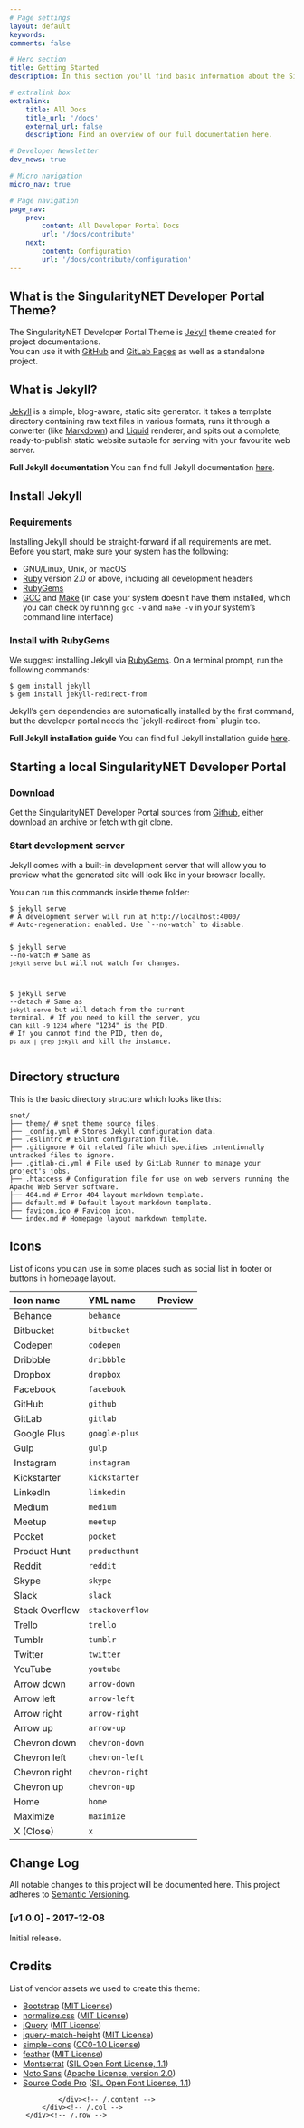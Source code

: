```yaml
---
# Page settings
layout: default
keywords:
comments: false

# Hero section
title: Getting Started
description: In this section you'll find basic information about the SingularityNET Developer Portal theme and how to install it and use it properly.

# extralink box
extralink:
    title: All Docs
    title_url: '/docs'
    external_url: false
    description: Find an overview of our full documentation here.

# Developer Newsletter
dev_news: true

# Micro navigation
micro_nav: true

# Page navigation
page_nav:
    prev:
        content: All Developer Portal Docs
        url: '/docs/contribute'
    next:
        content: Configuration
        url: '/docs/contribute/configuration'
---
```

<div class="container">
        <div class="row">
            <div class="col-md-7">
                <div class="content">
                    <h2 id="what-is-snet">What is the SingularityNET Developer Portal Theme?</h2>
<p>The SingularityNET Developer Portal Theme is <a href="https://jekyllrb.com/">Jekyll</a> theme created for project documentations.<br />
You can use it with <a href="https://pages.github.com/">GitHub</a> and <a href="https://about.gitlab.com/features/pages/">GitLab Pages</a> as well as a standalone project.</p>

<h2 id="what-is-jekyll">What is Jekyll?</h2>
<p><a href="https://jekyllrb.com/">Jekyll</a> is a simple, blog-aware, static site generator. It takes a template directory containing raw text files in various formats, runs it through a converter (like <a href="https://daringfireball.net/projects/markdown/">Markdown</a>) and <a href="https://github.com/Shopify/liquid/wiki">Liquid</a> renderer, and spits out a complete, ready-to-publish static website suitable for serving with your favourite web server.</p>

<div class="callout callout--info">
<p><strong>Full Jekyll documentation</strong> You can find full Jekyll documentation <a href="https://jekyllrb.com/docs/home/" target="blank">here</a>.</p>
</div>

<h2 id="install-jekyll">Install Jekyll</h2>
<h3 id="requirements">Requirements</h3>
<p>Installing Jekyll should be straight-forward if all requirements are met. Before you start, make sure your system has the following:</p>

<ul>
<li>GNU/Linux, Unix, or macOS</li>
<li><a href="https://www.ruby-lang.org/en/downloads/">Ruby</a> version 2.0 or above, including all development headers</li>
<li><a href="https://rubygems.org/pages/download">RubyGems</a></li>
<li><a href="https://gcc.gnu.org/install/">GCC</a> and <a href="https://www.gnu.org/software/make/">Make</a> (in case your system doesn’t have them installed, which you can check by running <code class="highlighter-rouge">gcc -v</code> and <code class="highlighter-rouge">make -v</code> in your system’s command line interface)</li>
</ul>

<h3 id="install-with-rubygems">Install with RubyGems</h3>
<p>We suggest installing Jekyll via <a href="https://rubygems.org/pages/download">RubyGems</a>. On a terminal prompt, run the following commands:</p>

<div class="language-sh highlighter-rouge"><div class="highlight"><pre class="highlight"><code><span class="nv">$ </span>gem install jekyll
<span class="nv">$ </span>gem install jekyll-redirect-from
</code></pre></div></div>

<p>Jekyll’s gem dependencies are automatically installed by the first command, but the developer portal needs the `jekyll-redirect-from` plugin too.</p>

<div class="callout callout--info">
<p><strong>Full Jekyll installation guide</strong> You can find full Jekyll installation guide <a href="https://jekyllrb.com/docs/installation/" target="blank">here</a>.</p>
</div>

<h2 id="install-snet">Starting a local SingularityNET Developer Portal</h2>
<h3 id="download">Download</h3>
<p>Get the SingularityNET Developer Portal sources from <a href="https://github.com/singnet/dev-portal" target="_blank">Github</a>, either download an archive
or fetch with git clone.</p>

<h3 id="start-development-server">Start development server</h3>
<p>Jekyll comes with a built-in development server that will allow you to preview what the generated site will look like in your browser locally.</p>

<p>You can run this commands inside theme folder:</p>

<div class="language-sh highlighter-rouge"><div class="highlight"><pre class="highlight"><code><span class="nv">$ </span>jekyll serve
<span class="c"># A development server will run at http://localhost:4000/</span>
<span class="c"># Auto-regeneration: enabled. Use `--no-watch` to disable.</span>

<span class="nv">$ </span>jekyll serve <span class="nt">--no-watch</span>
<span class="c"># Same as `jekyll serve` but will not watch for changes.</span>

<span class="nv">$ </span>jekyll serve <span class="nt">--detach</span>
<span class="c"># Same as `jekyll serve` but will detach from the current terminal.</span>
<span class="c"># If you need to kill the server, you can `kill -9 1234` where "1234" is the PID.</span>
<span class="c"># If you cannot find the PID, then do, `ps aux | grep jekyll` and kill the instance.</span>
</code></pre></div></div>

<h2 id="directory-structure">Directory structure</h2>
<p>This is the basic directory structure which looks like this:</p>

<div class="language-sh highlighter-rouge"><div class="highlight"><pre class="highlight"><code>snet/
├── theme/ <span class="c"># snet theme source files.</span>
├── _config.yml <span class="c"># Stores Jekyll configuration data.</span>
├── .eslintrc <span class="c"># ESlint configuration file.</span>
├── .gitignore <span class="c"># Git related file which specifies intentionally untracked files to ignore.</span>
├── .gitlab-ci.yml <span class="c"># File used by GitLab Runner to manage your project's jobs.</span>
├── .htaccess <span class="c"># Configuration file for use on web servers running the Apache Web Server software.</span>
├── 404.md <span class="c"># Error 404 layout markdown template.</span>
├── default.md <span class="c"># Default layout markdown template.</span>
├── favicon.ico <span class="c"># Favicon icon.</span>
└── index.md <span class="c"># Homepage layout markdown template.</span>
</code></pre></div></div>

<h2 id="icons">Icons</h2>
<p>List of icons you can use in some places such as social list in footer or buttons in homepage layout.</p>

<table>
<thead>
<tr>
<th style="text-align: left">Icon name</th>
<th style="text-align: left">YML name</th>
<th style="text-align: left">Preview</th>
</tr>
</thead>
<tbody>
<tr>
<td style="text-align: left">Behance</td>
<td style="text-align: left"><code class="highlighter-rouge">behance</code></td>
<td style="text-align: left"><i class="icon icon--behance" style="font-size: 25px;"></i></td>
</tr>
<tr>
<td style="text-align: left">Bitbucket</td>
<td style="text-align: left"><code class="highlighter-rouge">bitbucket</code></td>
<td style="text-align: left"><i class="icon icon--bitbucket" style="font-size: 25px;"></i></td>
</tr>
<tr>
<td style="text-align: left">Codepen</td>
<td style="text-align: left"><code class="highlighter-rouge">codepen</code></td>
<td style="text-align: left"><i class="icon icon--codepen" style="font-size: 25px;"></i></td>
</tr>
<tr>
<td style="text-align: left">Dribbble</td>
<td style="text-align: left"><code class="highlighter-rouge">dribbble</code></td>
<td style="text-align: left"><i class="icon icon--dribbble" style="font-size: 25px;"></i></td>
</tr>
<tr>
<td style="text-align: left">Dropbox</td>
<td style="text-align: left"><code class="highlighter-rouge">dropbox</code></td>
<td style="text-align: left"><i class="icon icon--dropbox" style="font-size: 25px;"></i></td>
</tr>
<tr>
<td style="text-align: left">Facebook</td>
<td style="text-align: left"><code class="highlighter-rouge">facebook</code></td>
<td style="text-align: left"><i class="icon icon--facebook" style="font-size: 25px;"></i></td>
</tr>
<tr>
<td style="text-align: left">GitHub</td>
<td style="text-align: left"><code class="highlighter-rouge">github</code></td>
<td style="text-align: left"><i class="icon icon--github" style="font-size: 25px;"></i></td>
</tr>
<tr>
<td style="text-align: left">GitLab</td>
<td style="text-align: left"><code class="highlighter-rouge">gitlab</code></td>
<td style="text-align: left"><i class="icon icon--gitlab" style="font-size: 25px;"></i></td>
</tr>
<tr>
<td style="text-align: left">Google Plus</td>
<td style="text-align: left"><code class="highlighter-rouge">google-plus</code></td>
<td style="text-align: left"><i class="icon icon--google-plus" style="font-size: 25px;"></i></td>
</tr>
<tr>
<td style="text-align: left">Gulp</td>
<td style="text-align: left"><code class="highlighter-rouge">gulp</code></td>
<td style="text-align: left"><i class="icon icon--gulp" style="font-size: 25px;"></i></td>
</tr>
<tr>
<td style="text-align: left">Instagram</td>
<td style="text-align: left"><code class="highlighter-rouge">instagram</code></td>
<td style="text-align: left"><i class="icon icon--instagram" style="font-size: 25px;"></i></td>
</tr>
<tr>
<td style="text-align: left">Kickstarter</td>
<td style="text-align: left"><code class="highlighter-rouge">kickstarter</code></td>
<td style="text-align: left"><i class="icon icon--kickstarter" style="font-size: 25px;"></i></td>
</tr>
<tr>
<td style="text-align: left">LinkedIn</td>
<td style="text-align: left"><code class="highlighter-rouge">linkedin</code></td>
<td style="text-align: left"><i class="icon icon--linkedin" style="font-size: 25px;"></i></td>
</tr>
<tr>
<td style="text-align: left">Medium</td>
<td style="text-align: left"><code class="highlighter-rouge">medium</code></td>
<td style="text-align: left"><i class="icon icon--medium" style="font-size: 25px;"></i></td>
</tr>
<tr>
<td style="text-align: left">Meetup</td>
<td style="text-align: left"><code class="highlighter-rouge">meetup</code></td>
<td style="text-align: left"><i class="icon icon--meetup" style="font-size: 25px;"></i></td>
</tr>
<tr>
<td style="text-align: left">Pocket</td>
<td style="text-align: left"><code class="highlighter-rouge">pocket</code></td>
<td style="text-align: left"><i class="icon icon--pocket" style="font-size: 25px;"></i></td>
</tr>
<tr>
<td style="text-align: left">Product Hunt</td>
<td style="text-align: left"><code class="highlighter-rouge">producthunt</code></td>
<td style="text-align: left"><i class="icon icon--producthunt" style="font-size: 25px;"></i></td>
</tr>
<tr>
<td style="text-align: left">Reddit</td>
<td style="text-align: left"><code class="highlighter-rouge">reddit</code></td>
<td style="text-align: left"><i class="icon icon--reddit" style="font-size: 25px;"></i></td>
</tr>
<tr>
<td style="text-align: left">Skype</td>
<td style="text-align: left"><code class="highlighter-rouge">skype</code></td>
<td style="text-align: left"><i class="icon icon--skype" style="font-size: 25px;"></i></td>
</tr>
<tr>
<td style="text-align: left">Slack</td>
<td style="text-align: left"><code class="highlighter-rouge">slack</code></td>
<td style="text-align: left"><i class="icon icon--slack" style="font-size: 25px;"></i></td>
</tr>
<tr>
<td style="text-align: left">Stack Overflow</td>
<td style="text-align: left"><code class="highlighter-rouge">stackoverflow</code></td>
<td style="text-align: left"><i class="icon icon--stackoverflow" style="font-size: 25px;"></i></td>
</tr>
<tr>
<td style="text-align: left">Trello</td>
<td style="text-align: left"><code class="highlighter-rouge">trello</code></td>
<td style="text-align: left"><i class="icon icon--trello" style="font-size: 25px;"></i></td>
</tr>
<tr>
<td style="text-align: left">Tumblr</td>
<td style="text-align: left"><code class="highlighter-rouge">tumblr</code></td>
<td style="text-align: left"><i class="icon icon--tumblr" style="font-size: 25px;"></i></td>
</tr>
<tr>
<td style="text-align: left">Twitter</td>
<td style="text-align: left"><code class="highlighter-rouge">twitter</code></td>
<td style="text-align: left"><i class="icon icon--twitter" style="font-size: 25px;"></i></td>
</tr>
<tr>
<td style="text-align: left">YouTube</td>
<td style="text-align: left"><code class="highlighter-rouge">youtube</code></td>
<td style="text-align: left"><i class="icon icon--youtube" style="font-size: 25px;"></i></td>
</tr>
<tr>
<td style="text-align: left">Arrow down</td>
<td style="text-align: left"><code class="highlighter-rouge">arrow-down</code></td>
<td style="text-align: left"><i class="icon icon--arrow-down" style="font-size: 25px;"></i></td>
</tr>
<tr>
<td style="text-align: left">Arrow left</td>
<td style="text-align: left"><code class="highlighter-rouge">arrow-left</code></td>
<td style="text-align: left"><i class="icon icon--arrow-left" style="font-size: 25px;"></i></td>
</tr>
<tr>
<td style="text-align: left">Arrow right</td>
<td style="text-align: left"><code class="highlighter-rouge">arrow-right</code></td>
<td style="text-align: left"><i class="icon icon--arrow-right" style="font-size: 25px;"></i></td>
</tr>
<tr>
<td style="text-align: left">Arrow up</td>
<td style="text-align: left"><code class="highlighter-rouge">arrow-up</code></td>
<td style="text-align: left"><i class="icon icon--arrow-up" style="font-size: 25px;"></i></td>
</tr>
<tr>
<td style="text-align: left">Chevron down</td>
<td style="text-align: left"><code class="highlighter-rouge">chevron-down</code></td>
<td style="text-align: left"><i class="icon icon--chevron-down" style="font-size: 25px;"></i></td>
</tr>
<tr>
<td style="text-align: left">Chevron left</td>
<td style="text-align: left"><code class="highlighter-rouge">chevron-left</code></td>
<td style="text-align: left"><i class="icon icon--chevron-left" style="font-size: 25px;"></i></td>
</tr>
<tr>
<td style="text-align: left">Chevron right</td>
<td style="text-align: left"><code class="highlighter-rouge">chevron-right</code></td>
<td style="text-align: left"><i class="icon icon--chevron-right" style="font-size: 25px;"></i></td>
</tr>
<tr>
<td style="text-align: left">Chevron up</td>
<td style="text-align: left"><code class="highlighter-rouge">chevron-up</code></td>
<td style="text-align: left"><i class="icon icon--chevron-up" style="font-size: 25px;"></i></td>
</tr>
<tr>
<td style="text-align: left">Home</td>
<td style="text-align: left"><code class="highlighter-rouge">home</code></td>
<td style="text-align: left"><i class="icon icon--home" style="font-size: 25px;"></i></td>
</tr>
<tr>
<td style="text-align: left">Maximize</td>
<td style="text-align: left"><code class="highlighter-rouge">maximize</code></td>
<td style="text-align: left"><i class="icon icon--maximize" style="font-size: 25px;"></i></td>
</tr>
<tr>
<td style="text-align: left">X (Close)</td>
<td style="text-align: left"><code class="highlighter-rouge">x</code></td>
<td style="text-align: left"><i class="icon icon--x" style="font-size: 25px;"></i></td>
</tr>
</tbody>
</table>

<h2 id="change-log">Change Log</h2>
<p>All notable changes to this project will be documented here.
This project adheres to <a href="http://semver.org/">Semantic Versioning</a>.</p>

<h3 id="v100---2017-12-08">[v1.0.0] - 2017-12-08</h3>
<p>Initial release.</p>

<h2 id="credits">Credits</h2>
<p>List of vendor assets we used to create this theme:</p>
<ul>
<li><a href="https://github.com/twbs/bootstrap">Bootstrap</a> (<a href="https://github.com/twbs/bootstrap/blob/master/LICENSE">MIT License</a>)</li>
<li><a href="https://github.com/necolas/normalize.css">normalize.css</a> (<a href="https://github.com/necolas/normalize.css/blob/master/LICENSE.md">MIT License</a>)</li>
<li><a href="http://jquery.com">jQuery</a> (<a href="https://tldrlegal.com/license/mit-license">MIT License</a>)</li>
<li><a href="https://github.com/liabru/jquery-match-height">jquery-match-height</a> (<a href="https://github.com/liabru/jquery-match-height/blob/master/LICENSE">MIT License</a>)</li>
<li><a href="https://github.com/simple-icons/simple-icons">simple-icons</a> (<a href="https://github.com/simple-icons/simple-icons/blob/develop/LICENSE.md">CC0-1.0 License</a>)</li>
<li><a href="https://github.com/colebemis/feather">feather</a> (<a href="https://github.com/colebemis/feather/blob/master/LICENSE">MIT License</a>)</li>
<li><a href="https://fonts.google.com/specimen/Montserrat">Montserrat</a> (<a href="http://scripts.sil.org/cms/scripts/page.php?site_id=nrsi&amp;id=OFL">SIL Open Font License, 1.1</a>)</li>
<li><a href="https://fonts.google.com/specimen/Noto+Sans">Noto Sans</a> (<a href="http://www.apache.org/licenses/LICENSE-2.0.html">Apache License, version 2.0</a>)</li>
<li><a href="https://fonts.google.com/specimen/Source+Code+Pro">Source Code Pro</a> (<a href="http://scripts.sil.org/cms/scripts/page.php?site_id=nrsi&amp;id=OFL">SIL Open Font License, 1.1</a>)</li>
</ul>

                </div><!-- /.content -->
            </div><!-- /.col -->
        </div><!-- /.row -->
</div><!-- /.container -->
